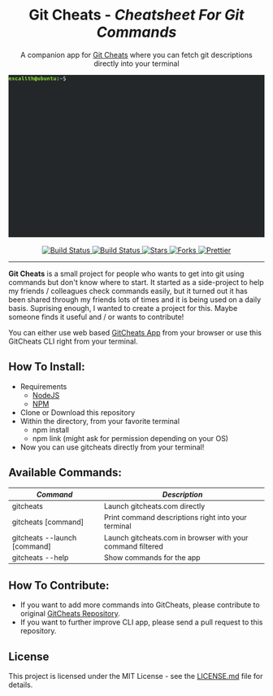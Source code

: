 <p align="center">
	<h1 align="center">Git Cheats - <i>Cheatsheet For Git Commands</i></h1>
</p>
<p align = "center">
    A companion app for <a href="http://gitcheats.com/">Git Cheats</a> where you can  fetch git descriptions directly into your terminal
</p>
<p align="center">
    <img src="screenshot.gif">
</p>

<p align="center">
	<a href="https://travis-ci.org/excalith/Git-Cheats-Cli">
		<img alt="Build Status" height="18" src="https://img.shields.io/travis/excalith/Git-Cheats-Cli.svg">
	</a>
	<a href="https://github.com/excalith/Git-Cheats-Cli/issues">
		<img alt="Build Status" height="18" src="https://img.shields.io/github/issues/excalith/Git-Cheats-Cli.svg">
	</a>
	<a href="https://github.com/excalith/Git-Cheats-Cli/stargazers">
		<img alt="Stars" height="18" src="https://img.shields.io/github/stars/excalith/Git-Cheats-Cli.svg">
	</a>
	<a href="https://github.com/excalith/Git-Cheats-Cli/network">
		<img alt="Forks" height="18" src="https://img.shields.io/github/forks/excalith/Git-Cheats-Cli.svg">
	</a>
	<a href="https://prettier.io/">
		<img alt="Prettier" height="18" src="https://img.shields.io/badge/code_style-prettier-ff69b4.svg">
	</a>
</p>

<hr/>

**Git Cheats** is a small project for people who wants to get into git using commands but don't know where to start. It started as a side-project to help my friends / colleagues check commands easily, but it turned out it has been shared through my friends lots of times and it is being used on a daily basis. Suprising enough, I wanted to create a project for this. Maybe someone finds it useful and / or wants to contribute!

You can either use web based [GitCheats App](http://gitcheats.com) from your browser or use this GitCheats CLI right from your terminal.

## How To Install:

- Requirements
  - [NodeJS](https://nodejs.org)
  - [NPM](https://www.npmjs.com/get-npm)
- Clone or Download this repository
- Within the directory, from your favorite terminal
  - npm install
  - npm link (might ask for permission depending on your OS)
- Now you can use gitcheats directly from your terminal!

## Available Commands:

| _Command_                    | _Description_                                              |
| ---------------------------- | ---------------------------------------------------------- |
| gitcheats                    | Launch gitcheats.com directly                              |
| gitcheats [command]          | Print command descriptions right into your terminal        |
| gitcheats --launch [command] | Launch gitcheats.com in browser with your command filtered |
| gitcheats --help             | Show commands for the app                                  |

## How To Contribute:

- If you want to add more commands into GitCheats, please contribute to original [GitCheats Repository](https://github.com/excalith/Git-Cheats).
- If you want to further improve CLI app, please send a pull request to this repository.

## License

This project is licensed under the MIT License - see the [LICENSE.md](LICENSE.md) file for details.
